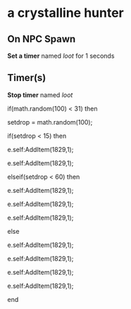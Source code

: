 # a crystalline hunter


## On NPC Spawn

**Set a timer** named *loot* for 1 seconds


## Timer(s)

**Stop timer** named *loot*

if(math.random(100) < 31) then


setdrop = math.random(100);


if(setdrop < 15) then



e.self:AddItem(1829,1);



e.self:AddItem(1829,1);


elseif(setdrop < 60) then



e.self:AddItem(1829,1);



e.self:AddItem(1829,1);



e.self:AddItem(1829,1);


else



e.self:AddItem(1829,1);



e.self:AddItem(1829,1);



e.self:AddItem(1829,1);



e.self:AddItem(1829,1);

end